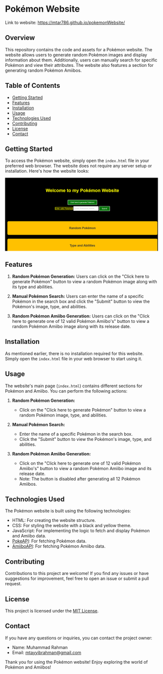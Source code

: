 # Pokémon Website
Link to website: https://mtar786.github.io/pokemonWebsite/
## Overview

This repository contains the code and assets for a Pokémon website. The website allows users to generate random Pokémon images and display information about them. Additionally, users can manually search for specific Pokémon and view their attributes. The website also features a section for generating random Pokémon Amiibos.

## Table of Contents

- [Getting Started](#getting-started)
- [Features](#features)
- [Installation](#installation)
- [Usage](#usage)
- [Technologies Used](#technologies-used)
- [Contributing](#contributing)
- [License](#license)
- [Contact](#contact)

## Getting Started

To access the Pokémon website, simply open the `index.html` file in your preferred web browser. The website does not require any server setup or installation.
Here's how the website looks:

![Website Screenshot](screenshot.png)

## Features

1. **Random Pokémon Generation:** Users can click on the "Click here to generate Pokémon" button to view a random Pokémon image along with its type and abilities.

2. **Manual Pokémon Search:** Users can enter the name of a specific Pokémon in the search box and click the "Submit" button to view the Pokémon's image, type, and abilities.

3. **Random Pokémon Amiibo Generation:** Users can click on the "Click here to generate one of 12 valid Pokémon Amiibo's" button to view a random Pokémon Amiibo image along with its release date.

## Installation

As mentioned earlier, there is no installation required for this website. Simply open the `index.html` file in your web browser to start using it.

## Usage

The website's main page (`index.html`) contains different sections for Pokémon and Amiibo. You can perform the following actions:

1. **Random Pokémon Generation:**
   - Click on the "Click here to generate Pokémon" button to view a random Pokémon image, type, and abilities.

2. **Manual Pokémon Search:**
   - Enter the name of a specific Pokémon in the search box.
   - Click the "Submit" button to view the Pokémon's image, type, and abilities.

3. **Random Pokémon Amiibo Generation:**
   - Click on the "Click here to generate one of 12 valid Pokémon Amiibo's" button to view a random Pokémon Amiibo image and its release date.
   - Note: The button is disabled after generating all 12 Pokémon Amiibos.

## Technologies Used

The Pokémon website is built using the following technologies:

- HTML: For creating the website structure.
- CSS: For styling the website with a black and yellow theme.
- JavaScript: For implementing the logic to fetch and display Pokémon and Amiibo data.
- [PokeAPI](https://pokeapi.co/): For fetching Pokémon data.
- [AmiiboAPI](https://www.amiiboapi.com/): For fetching Pokémon Amiibo data.

## Contributing

Contributions to this project are welcome! If you find any issues or have suggestions for improvement, feel free to open an issue or submit a pull request.

## License

This project is licensed under the [MIT License](LICENSE).

## Contact

If you have any questions or inquiries, you can contact the project owner:

- Name: Muhammad Rahman
- Email: mtayyibrahman@gmail.com

Thank you for using the Pokémon website! Enjoy exploring the world of Pokémon and Amiibos!

